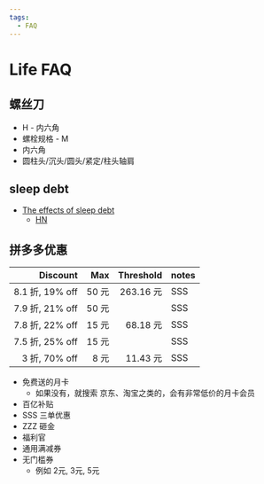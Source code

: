 ```yaml
---
tags:
  - FAQ
---
```


# Life FAQ

## 螺丝刀

- H - 内六角
- 螺栓规格 - M
- 内六角
- 圆柱头/沉头/圆头/紧定/柱头轴肩

## sleep debt

- [The effects of sleep debt](https://www.nytimes.com/2022/06/24/health/sleep-debt-health.html)
  - [HN](https://news.ycombinator.com/item?id=32089964)

## 拼多多优惠

|        Discount |   Max | Threshold | notes |
| --------------: | ----: | --------: | ----- |
| 8.1 折, 19% off | 50 元 | 263.16 元 | SSS   |
| 7.9 折, 21% off | 50 元 |           | SSS   |
| 7.8 折, 22% off | 15 元 |  68.18 元 | SSS   |
| 7.5 折, 25% off | 15 元 |           | SSS   |
|   3 折, 70% off |  8 元 |  11.43 元 | SSS   |

- 免费送的月卡
  - 如果没有，就搜索 京东、淘宝之类的，会有非常低价的月卡会员
- 百亿补贴
- SSS 三单优惠
- ZZZ 砸金
- 福利官
- 通用满减券
- 无门槛券
  - 例如 2元, 3元, 5元
